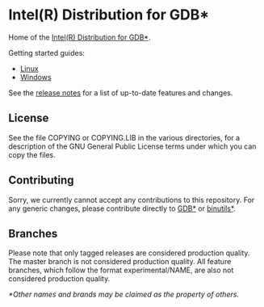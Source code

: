 # Intel(R) Distribution for GDB*

Home of the [Intel(R) Distribution for GDB*](https://www.intel.com/content/www/us/en/developer/tools/oneapi/distribution-for-gdb.html).

Getting started guides:

* [Linux](https://www.intel.com/content/www/us/en/docs/distribution-for-gdb/get-started-guide-linux)
* [Windows](https://www.intel.com/content/www/us/en/docs/distribution-for-gdb/get-started-guide-windows)

See the [release notes](https://www.intel.com/content/www/us/en/developer/articles/release-notes/gdb-release-notes.html)
for a list of up-to-date features and changes.

## License

See the file COPYING or COPYING.LIB in the various directories, for a description of the
GNU General Public License terms under which you can copy the files.

## Contributing

Sorry, we currently cannot accept any contributions to this repository.
For any generic changes, please contribute directly to [GDB*](https://sourceware.org/gdb/contribute/)
or [binutils*](https://www.gnu.org/software/binutils/).

## Branches

Please note that only tagged releases are considered production quality.
The master branch is not considered production quality. All feature branches,
which follow the format experimental/NAME, are also not considered production
quality.

*\*Other names and brands may be claimed as the property of others.*
